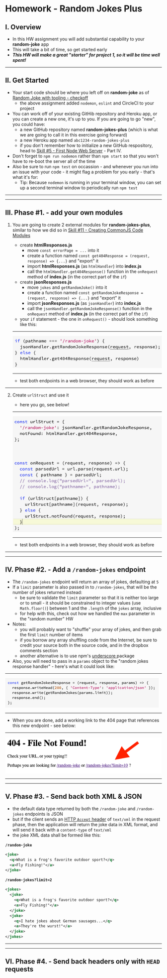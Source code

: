 # Homework - Random Jokes Plus

## I. Overview
- In this HW assignment you will add substantial capability to your **random-joke** app
- This will take a bit of time, so get started early
- ***This HW will make a great "starter" for project 1, so it will be time well spent!***

<hr>
  
## II. Get Started
- Your start code should be where you left off on **random-joke** as of [Random Joke with tooling - checkoff](../checkoff-notes/random-joke-with-tooling-checkoff.md)
  - the above assignment added `nodemon`, `eslint` and CircleCI to your project
- You can work off of your existing GitHib repository and Heroku app, or you can create a new one, it's up to you. If you are going to go "new", you could have:
  - a new GitHub repository named **random-jokes-plus** (which is what we are going to call it in this exercise going forward)
  - a new Heroku app named `abc1234-random-jokes-plus`
  - if you don't remember how to initialize a new GitHub respository, head to [Skill #5 - First Node Web Server](../core-skills/5-first-node-web-server.md) - Part IV.
- Don't forget to `npm run nodemon` rather than `npm start` so that you won't have to re-boot the server all of the time
- Also be sure to run `npm test` on occassion - and whenever you run into an issue with your code - it might flag a problem for you early - that's what it's for:
  - Tip: Because `nodemon` is running in your terminal window, you can set up a second terminal window to periodically run `npm test`

<hr><hr>

<a id="phase1" />

## III. Phase #1. - add your own modules

1) You are going to create 2 external modules for **random-jokes-plus**, similar to how we did so in  [Skill #11 - Creating CommonJS Code Modules](/core-skills/11-creating-commonjs-code-modules.md) 

    - create **htmlResponses.js**
      - move `const errorPage = ...` into it 
      - create a function named `const get404Response = (request, response) => {...}` and "export" it
      - import **htmlResponses.js** (as `htmlHandler`) into **index.js**
      - call the `htmlHandler.get404Response()` function in the `onRequest` method of **index.js** (in the correct part of the `if`)
    - create **jsonResponses.js**
      - move `jokes` and `getRandomJoke()` into it
      - create a function named `const getRandomJokeResponse = (request, response) => {...}` and "export" it
      - import **jsonResponses.js** (as `jsonHandler`) into **index.js**
      - call the `jsonHandler.getRandomJokeResponse()` function in the `onRequest` method of **index.js** (in the correct part of the `if`)
     - your `if` statement - the one in `onRequest()` - should look something like this:
     
     <hr>
  
     ![screenshot](_images/hw-1.png)
     
     <hr>
      
    - test both endpoints in a web browser, they should work as before
    
<hr> 

2) Create `urlStruct` and use it
    
    - here you go, see below!
    
     <hr>
  
     ![screenshot](_images/hw-2.png)
     
     <hr>
     
    - test both endpoints in a web browser, they should work as before

<a id="phase2" />

<hr><hr>

## IV. Phase #2. - Add a `/random-jokes` endpoint
    
- The `/random-jokes` endpoint will return an array of jokes, defaulting at `5`
- If a `limit` parameter is also passed in to `/random-jokes`, that will be the number of jokes returned instead:
  - be sure to validate the `limit` parameter so that it is neither too large or to small - it should be constrained to integer values (use `Math.floor()`) between 1 and the `.length` of the `jokes` array, inclusive
  - for help with this, check out how we handled the `max` parameter in the "random number" HW
- Notes:
  - you will probably want to "shuffle" your array of jokes, and then grab the first `limit` number of items
  - if you borrow any array shuffling code from the Internet, be sure to credit your source both in the source code, and in the dropbox comments section
  - another alternative is to use npm's [underscore
](https://www.npmjs.com/package/underscore) package
- Also, you will need to pass in a `params` object to the "random jokes response handler" - here's what it could look like:

<hr>

![screenshot](_images/hw-4.png)
    
 <hr>
  
- When you are done, add a working link to the 404 page that references this new endpoint - see below:

<hr>

![screenshot](_images/hw-3.png)
    
<a id="phase3" />

<hr><hr>


## V. Phase #3. - Send back both XML & JSON
    
- the default data type returned by both the `/random-joke` and `/random-jokes` endpoints is JSON
- but if the client sends an [HTTP `Accept` header](https://developer.mozilla.org/en-US/docs/Web/HTTP/Headers/Accept) of `text/xml` in the request phase, then the application will return the joke data in XML format, and will send it back with a `content-type` of `text/xml`
- the joke XML data shall be formed like this:

**`/random-joke`**

```xml
<joke>
  <q>What is a frog's favorite outdoor sport?</q>
  <a>Fly Fishing!"</a>
</joke>
```

**`/random-jokes?limit=2`**

```xml
<jokes>
  <joke>
    <q>What is a frog's favorite outdoor sport?</q>
    <a>Fly Fishing!"</a>
  </joke>
  <joke>
    <q>I hate jokes about German sausages...</q>
    <a>They're the wurst!"</a>
  </joke>
</jokes>
```

<a id="phase3" />

<hr><hr>
    
## VI. Phase #4. - Send back headers only with `HEAD` requests
